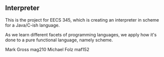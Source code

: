 ## Interpreter

This is the project for EECS 345, which is creating an interpreter in scheme for a Java/C-ish language.

As we learn different facets of programming languages, we apply how it's done to a pure functional language, namely scheme.

Mark Gross mag210
Michael Folz maf152
